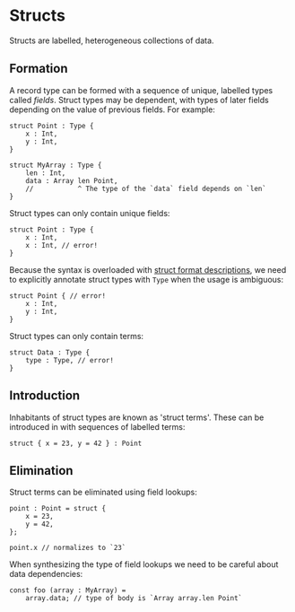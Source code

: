 # Structs

Structs are labelled, heterogeneous collections of data.

## Formation

A record type can be formed with a sequence of unique, labelled types called _fields_.
Struct types may be dependent, with types of later fields depending on the value of previous fields.
For example:

```fathom
struct Point : Type {
    x : Int,
    y : Int,
}

struct MyArray : Type {
    len : Int,
    data : Array len Point,
    //           ^ The type of the `data` field depends on `len`
}
```

Struct types can only contain unique fields:

```fathom
struct Point : Type {
    x : Int,
    x : Int, // error!
}
```

Because the syntax is overloaded with [struct format descriptions],
we need to explicitly annotate struct types with `Type` when the usage is ambiguous:

```fathom
struct Point { // error!
    x : Int,
    y : Int,
}
```

[struct format descriptions]: ./format-descriptions.md#struct-formats

Struct types can only contain terms:

```fathom
struct Data : Type {
    type : Type, // error!
}
```

## Introduction

Inhabitants of struct types are known as 'struct terms'.
These can be introduced in with sequences of labelled terms:

```fathom
struct { x = 23, y = 42 } : Point
```

## Elimination

Struct terms can be eliminated using field lookups:

```fathom
point : Point = struct {
    x = 23,
    y = 42,
};

point.x // normalizes to `23`
```

When synthesizing the type of field lookups we need to be careful about data dependencies:

```fathom
const foo (array : MyArray) =
    array.data; // type of body is `Array array.len Point`
```
